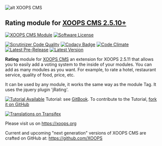 ![alt XOOPS CMS](https://xoops.org/images/logoXoopsPhp8.png)
## Rating module for  [XOOPS CMS 2.5.10+](https://xoops.org)
[![XOOPS CMS Module](https://img.shields.io/badge/XOOPS%20CMS-Module-blue.svg)](https://xoops.org)
[![Software License](https://img.shields.io/badge/license-GPL-brightgreen.svg?style=flat)](http://www.gnu.org/licenses/gpl-2.0.html)

[![Scrutinizer Code Quality](https://img.shields.io/scrutinizer/g/mambax7/rating.svg?style=flat)](https://scrutinizer-ci.com/g/mambax7/rating/?branch=master)
[![Codacy Badge](https://api.codacy.com/project/badge/Grade/95b12220e0ac4056b9af52af708379c9)](https://www.codacy.com/app/mambax7/rating)
[![Code Climate](https://img.shields.io/codeclimate/github/mambax7/rating.svg?style=flat)](https://codeclimate.com/github/mambax7/rating)
[![Latest Pre-Release](https://img.shields.io/github/tag/mambax7/rating.svg?style=flat)](https://github.com/mambax7/rating/tags/)
[![Latest Version](https://img.shields.io/github/release/mambax7/rating.svg?style=flat)](https://github.com/mambax7/rating/releases/)

**Rating** module for [XOOPS CMS](https://xoops.org) an extension for XOOPS 2.5.11 that allows you to easily add a voting system to the inside of your modules. You can add as many modules as you want. For example, to rate a hotel, restaurant service, quality of food, price, etc.

It can be used by any module, it works the same way as the module Tag. It uses the jquery plugin 'jRating'.

[![Tutorial Available](https://xoops.org/images/tutorial-available-blue.svg)](https://xoops.gitbook.io/rating-tutorial/) Tutorial: see [GitBook](https://xoops.gitbook.io/rating-tutorial/).
To contribute to the Tutorial, [fork it on GitHub](https://github.com/XoopsDocs/rating-tutorial)

[![Translations on Transifex](https://xoops.org/images/translations-transifex-blue.svg)](https://www.transifex.com/xoops)

Please visit us on https://xoops.org

Current and upcoming "next generation" versions of XOOPS CMS are crafted on GitHub at: https://github.com/XOOPS

